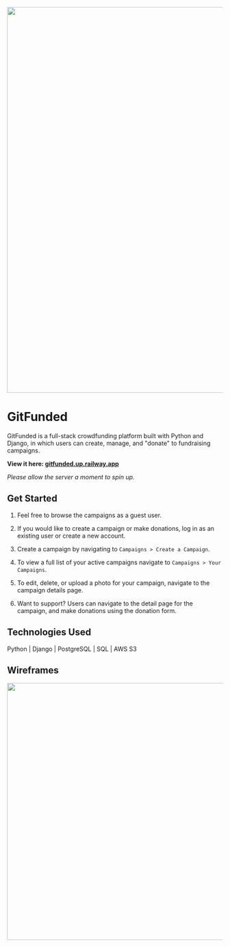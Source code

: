 <div align="center">
  <img align ="center" src="https://user-images.githubusercontent.com/115611931/236350094-f5add435-4d0b-4e7e-bb45-fe4c53ae7e3f.png" width="900px">
</div>

# GitFunded
GitFunded is a full-stack crowdfunding platform built with Python and Django, in which users can create, manage, and "donate" to fundraising campaigns.

<b>View it here: <a target="_blank" href="https://gitfunded.up.railway.app">gitfunded.up.railway.app</a></b>

<i>Please allow the server a moment to spin up.</i>


## Get Started
1. Feel free to browse the campaigns as a guest user.

2. If you would like to create a campaign or make donations, log in as an existing user or create a new account.

3. Create a campaign by navigating to `Campaigns > Create a Campaign`.

4. To view a full list of your active campaigns navigate to `Campaigns > Your Campaigns`.

5. To edit, delete, or upload a photo for your campaign, navigate to the campaign details page.

6. Want to support? Users can navigate to the detail page for the campaign, and make donations using the donation form.

## Technologies Used
Python | Django | PostgreSQL | SQL | AWS S3

## Wireframes
<img width="600px" src="https://user-images.githubusercontent.com/115611931/219534167-7081e03b-7a1c-4797-8247-70c2670c4ff4.png">
